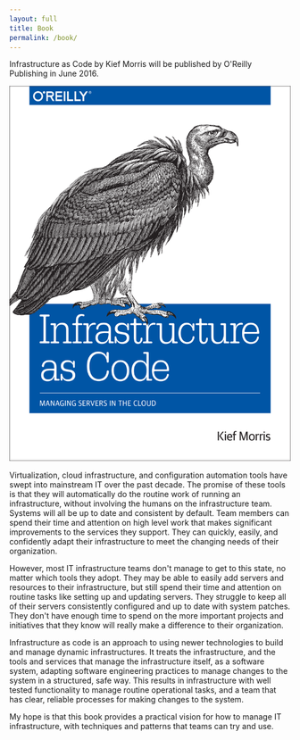 ```yaml
---
layout: full
title: Book
permalink: /book/
---
```


<p>
<span class="booktitle">Infrastructure as Code</span> by Kief Morris will be published by O'Reilly Publishing in June 2016.
</p>

[<img class="showcase"
  title="Infrastructure as Code book cover"
  src="/images/infrastructure_as_code_medium.png"
  alt="Book cover" width="512" height="672"
  />](http://shop.oreilly.com/product/0636920039297.do)

<p>
Virtualization, cloud infrastructure, and configuration automation tools have swept into mainstream IT over the past decade. The promise of these tools is that they will automatically do the routine work of running an infrastructure, without involving the humans on the infrastructure team. Systems will all be up to date and consistent by default. Team members can spend their time and attention on high level work that makes significant improvements to the services they support. They can quickly, easily, and confidently adapt their infrastructure to meet the changing needs of their organization.
</p>

<p>
However, most IT infrastructure teams don't manage to get to this state, no matter which tools they adopt. They may be able to easily add servers and resources to their infrastructure, but still spend their time and attention on routine tasks like setting up and updating servers. They struggle to keep all of their servers consistently configured and up to date with system patches. They don't have enough time to spend on the more important projects and initiatives that they know will really make a difference to their organization.
</p>

<p>
Infrastructure as code is an approach to using newer technologies to build and manage dynamic infrastructures. It treats the infrastructure, and the tools and services that manage the infrastructure itself, as a software system, adapting software engineering practices to manage changes to the system in a structured, safe way. This results in infrastructure with well tested functionality to manage routine operational tasks, and a team that has clear, reliable processes for making changes to the system.
</p>

<p>
My hope is that this book provides a practical vision for how to manage IT infrastructure, with techniques and patterns that teams can try and use.
</p>

